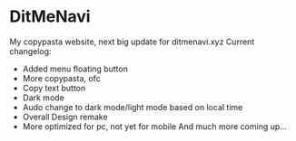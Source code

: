# DitMeNavi
My copypasta website, next big update for ditmenavi.xyz
Current changelog:
   - Added menu floating button
   - More copypasta, ofc
   - Copy text button
   - Dark mode
   - Audo change to dark mode/light mode based on local time
   - Overall Design remake
   - More optimized for pc, not yet for mobile
   And much more coming up...

